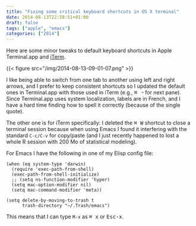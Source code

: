 ```yaml
---
title: "Fixing some critical keyboard shortcuts in OS X terminal"
date: 2014-08-13T22:58:51+01:00
draft: false
tags: ["apple", "emacs"]
categories: ["2014"]
---
```


Here are some minor tweaks to default keyboard shortcuts in Apple Terminal.app and [iTerm](http://iterm2.com).

{{< figure src="/img/2014-08-13-09-01-07.png" >}}

I like being able to switch from one tab to another using left and right arrows, and I prefer to keep consistent shortcuts so I updated the default ones in Terminal.app with those used in iTerm (e.g., <kbd>⌘ ➝</kbd> for next pane). Since Terminal.app uses system localization, labels are in French, and I have a hard time finding how to spell it correctly (because of the single quote).

The other one is for iTerm specifically: I deleted the <kbd>⌘ W</kbd> shortcut to close a terminal session because when using Emacs I found it interfering with the standard `C-c/C-v` for copy/paste (and I just recently happened to lost a whole R session with 200 Mo of statistical modeling).

For Emacs I have the following in one of my Elisp config file:

```emacs-lisp
(when (eq system-type 'darwin)
  (require 'exec-path-from-shell)
  (exec-path-from-shell-initialize)
  ;; (setq ns-function-modifier 'hyper)
  (setq mac-option-modifier nil)
  (setq mac-command-modifier 'meta))

(setq delete-by-moving-to-trash t
      trash-directory "~/.Trash/emacs")
```

This means that I can type `M-x` as <kbd>⌘ x</kbd> or <kbd>Esc-x</kbd>.
